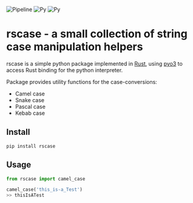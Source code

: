 ![Pipeline](https://github.com/sondrelg/rscase/workflows/Test%20&%20Deploy/badge.svg)
![Py](https://img.shields.io/badge/Python-v3.8-blue.svg)
![Py](https://img.shields.io/badge/Rust-v1.41.0-orange.svg)

# rscase - a small collection of string case manipulation helpers

rscase is a simple python package implemented in [Rust](https://www.rust-lang.org/learn), using [pyo3](https://github.com/PyO3/pyo3) to access Rust binding for the python interpreter. 

Package provides utility functions for the case-conversions:

- Camel case
- Snake case
- Pascal case
- Kebab case

## Install 

```shell
pip install rscase
```

## Usage

```python
from rscase import camel_case

camel_case('this_is-a_Test')
>> thisIsATest
```
